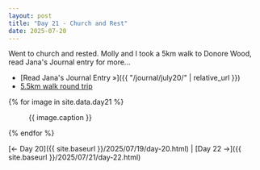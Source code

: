 ```yaml
---
layout: post
title: "Day 21 - Church and Rest"
date: 2025-07-20
---
```


Went to church and rested.  Molly and I took a 5km walk to Donore Wood, read Jana's Journal entry for more...

- [Read Jana's Journal Entry »]({{ "/journal/july20/" | relative_url }})
- [5.5km walk round trip](https://www.google.com/maps/dir/Weir's+Bar+%26+Restaurant,+Multy,+Mullingar,+Co.+Westmeath,+N91+T9WY/Donore+Wood,+Donore,+County+Westmeath/Weir's+Bar+%26+Restaurant,+Rathganny,+Mullingar,+County+Westmeath/@53.6349794,-7.4059612,14z/data=!3m1!4b1!4m20!4m19!1m5!1m1!1s0x485dc269aa52fa1b:0xf847b3467fe9ee47!2m2!1d-7.3907611!2d53.6246435!1m5!1m1!1s0x485dc3257f7f1499:0x69e5fce7dd0295aa!2m2!1d-7.386692!2d53.6450798!1m5!1m1!1s0x485dc269aa52fa1b:0xf847b3467fe9ee47!2m2!1d-7.3907611!2d53.6246435!3e0?entry=ttu&g_ep=EgoyMDI1MDcxNi4wIKXMDSoASAFQAw%3D%3D)

{% for image in site.data.day21 %}
<figure>
  <img src="{{ site.baseurl }}{{ image.src }}" alt="">
  <figcaption>{{ image.caption }}</figcaption>
</figure>
{% endfor %}

[← Day 20]({{ site.baseurl }}/2025/07/19/day-20.html) | [Day 22 →]({{ site.baseurl }}/2025/07/21/day-22.html)
